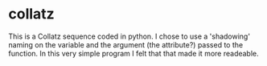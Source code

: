 # collatz
This is a Collatz sequence coded in python. I chose to use a 'shadowing' naming on the variable and the argument (the attribute?) passed to the function. In this very simple program I felt that that made it more readeable.
